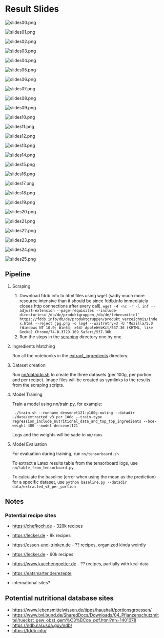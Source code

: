 # Result Slides

![slides00.png](slides/slides00.png)

![slides01.png](slides/slides01.png)

![slides02.png](slides/slides02.png)

![slides03.png](slides/slides03.png)

![slides04.png](slides/slides04.png)

![slides05.png](slides/slides05.png)

![slides06.png](slides/slides06.png)

![slides07.png](slides/slides07.png)

![slides08.png](slides/slides08.png)

![slides09.png](slides/slides09.png)

![slides10.png](slides/slides10.png)

![slides11.png](slides/slides11.png)

![slides12.png](slides/slides12.png)

![slides13.png](slides/slides13.png)

![slides14.png](slides/slides14.png)

![slides15.png](slides/slides15.png)

![slides16.png](slides/slides16.png)

![slides17.png](slides/slides17.png)

![slides18.png](slides/slides18.png)

![slides19.png](slides/slides19.png)

![slides20.png](slides/slides20.png)

![slides21.png](slides/slides21.png)

![slides22.png](slides/slides22.png)

![slides23.png](slides/slides23.png)

![slides24.png](slides/slides24.png)

![slides25.png](slides/slides25.png)


## Pipeline

1. Scraping
    1. Download fddb.info to html files using wget (sadly much more resource intensive than it should be since fddb.info immediately closes http connections after every call). `wget -4 -nc -r -l inf --adjust-extension --page-requisites --include-directories='/db/de/produktgruppen,/db/de/lebensmittel' https://fddb.info/db/de/produktgruppen/produkt_verzeichnis/index.html --reject jpg,png -o log4 --waitretry=3 -U 'Mozilla/5.0 (Windows NT 10.0; Win64; x64) AppleWebKit/537.36 (KHTML, like Gecko) Chrome/74.0.3729.169 Safari/537.36b`
    2. Run the steps in the [scraping](scraping/) directory one by one.
2. Ingredients Matching

    Run all the notebooks in the [extract_ingredients](extract_ingredients/) directory.
3. Dataset creation

    Run [nn/data/do.sh](nn/data/do.sh) to create the three datasets (per 100g, per portion and per recipe). Image files will be created as symlinks to the results from the scraping scripts.

3. Model Training

    Train a model using nn/train.py, for example:

        ./train.sh --runname densenet121-p100g-nuting --datadir ~/data/extracted_v3_per_100g --train-type regression_include_nutritional_data_and_top_top_ingredients --bce-weight 400 --model densenet121

    Logs and the weights will be sade to `nn/runs`.

4. Model Evaluation

    For evaluation during training, run `nn/tensorboard.sh`

    To extract a Latex results table from the tensorboard logs, use `nn/table_from_tensorboard.py`

    To calculate the baseline (error when using the mean as the prediction) for a specific dataset, use `python baseline.py --datadir data/extracted_v3_per_portion`

## Notes

### Potential recipe sites

* https://chefkoch.de - 320k recipes
* https://lecker.de - 8k recipes
* https://essen-und-trinken.de - ?? recipes, organized kinda weirdly
* https://lecker.de - 60k recipes
* https://www.kuechengoetter.de - ?? recipes, partially with kcal data
* https://eatsmarter.de/rezepte

* international sites?


## Potential nutritional database sites

* https://www.lebensmittelwissen.de/tipps/haushalt/portionsgroessen/
* https://www.bvl.bund.de/SharedDocs/Downloads/04_Pflanzenschutzmittel/rueckst_gew_obst_gem%C3%BCde_pdf.html?nn=1401078
* https://ndb.nal.usda.gov/ndb/
* https://fddb.info/